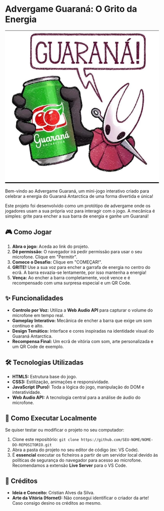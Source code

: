 # Advergame Guaraná: O Grito da Energia

![Captura de Ecrã do Jogo](img/hornet-vitoria.png)

Bem-vindo ao Advergame Guaraná, um mini-jogo interativo criado para celebrar a energia do Guaraná Antarctica de uma forma divertida e única!

Este projeto foi desenvolvido como um protótipo de advergame onde os jogadores usam a sua própria voz para interagir com o jogo. A mecânica é simples: grite para encher a sua barra de energia e ganhe um Guaraná!


## 🎮 Como Jogar

1.  **Abra o jogo:** Aceda ao link do projeto.
2.  **Dê permissão:** O navegador irá pedir permissão para usar o seu microfone. Clique em "Permitir".
3.  **Comece o Desafio:** Clique em "COMEÇAR!".
4.  **GRITE!** Use a sua voz para encher a garrafa de energia no centro do ecrã. A barra esvazia-se lentamente, por isso mantenha a energia!
5.  **Vença:** Ao encher a barra completamente, você vence e é recompensado com uma surpresa especial e um QR Code.


## ✨ Funcionalidades

* **Controlo por Voz:** Utiliza a **Web Audio API** para capturar o volume do microfone em tempo real.
* **Gameplay Interativo:** Mecânica de encher a barra que exige um som contínuo e alto.
* **Design Temático:** Interface e cores inspiradas na identidade visual do Guaraná Antarctica.
* **Recompensa Final:** Um ecrã de vitória com som, arte personalizada e um QR Code de exemplo.


## 🛠️ Tecnologias Utilizadas

* **HTML5:** Estrutura base do jogo.
* **CSS3:** Estilização, animações e responsividade.
* **JavaScript (Puro):** Toda a lógica do jogo, manipulação do DOM e interatividade.
* **Web Audio API:** A tecnologia central para a análise de áudio do microfone.


## 🚀 Como Executar Localmente

Se quiser testar ou modificar o projeto no seu computador:

1.  Clone este repositório: `git clone https://github.com/SEU-NOME/NOME-DO-REPOSITORIO.git`
2.  Abra a pasta do projeto no seu editor de código (ex: VS Code).
3.  É **essencial** executar os ficheiros a partir de um servidor local devido às políticas de segurança do navegador para acesso ao microfone. Recomendamos a extensão **Live Server** para o VS Code.


## 🎨 Créditos

* **Ideia e Conceito:** Cristian Alves da Silva.
* **Arte da Vitória (Hornet):** Não consegui identificar o criador da arte! Caso consigo desino os créditos ao mesmo.
